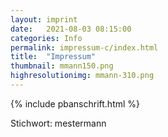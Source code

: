 ```yaml
---
layout: imprint
date:   2021-08-03 08:15:00
categories: Info
permalink: impressum-c/index.html
title:  "Impressum"
thumbnail: mmann150.png
highresolutionimg: mmann-310.png
---
```


<!-- entry-content -->
{% include pbanschrift.html %}
<p>Stichwort: mestermann</p>
<!-- .entry-content -->
